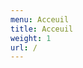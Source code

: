 ```yaml
---
menu: Acceuil
title: Acceuil
weight: 1
url: /
---
```


<!--
  For the menu entry.
  Should be automatically redirected to the / URL.
-->
